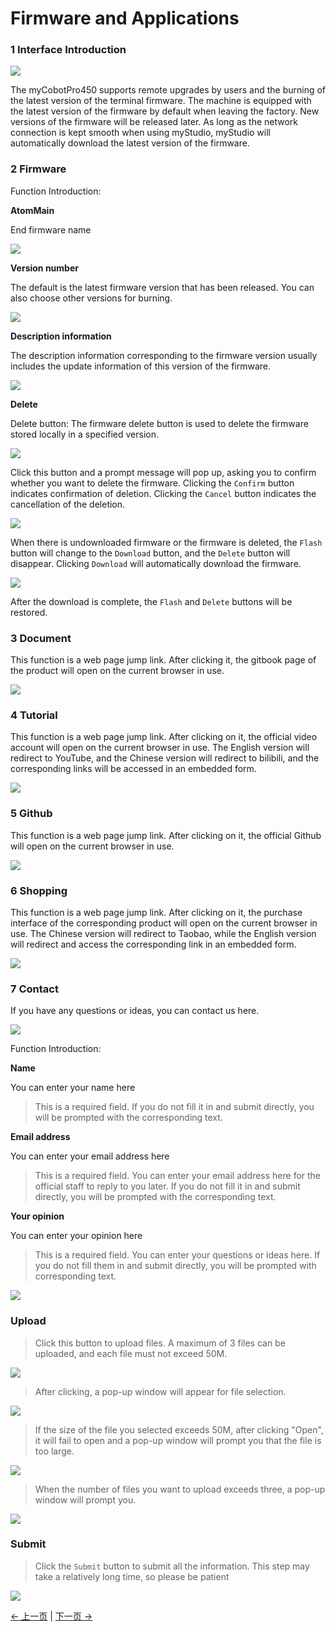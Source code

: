 # Firmware and Applications

### 1 Interface Introduction

<img src="../../../../resources/3-FunctionsAndApplications/6.developmentGuide/myStudio/firmware/firmware-home.png" />

The myCobotPro450 supports remote upgrades by users and the burning of the latest version of the terminal firmware. The machine is equipped with the latest version of the firmware by default when leaving the factory. New versions of the firmware will be released later. As long as the network connection is kept smooth when using myStudio, myStudio will automatically download the latest version of the firmware.

### 2 Firmware

Function Introduction:

**AtomMain**

End firmware name

<img src="../../../../resources/3-FunctionsAndApplications/6.developmentGuide/myStudio/firmware/firmware-home1.png" />

**Version number**

The default is the latest firmware version that has been released. You can also choose other versions for burning.

<img src="../../../../resources/3-FunctionsAndApplications/6.developmentGuide/myStudio/firmware/firmware-home2.png" />

**Description information**

The description information corresponding to the firmware version usually includes the update information of this version of the firmware.

<img src="../../../../resources/3-FunctionsAndApplications/6.developmentGuide/myStudio/firmware/firmware-home3.png" />

**Delete**

Delete button: The firmware delete button is used to delete the firmware stored locally in a specified version.

<img src="../../../../resources/3-FunctionsAndApplications/6.developmentGuide/myStudio/firmware/firmware-home4.png" />

Click this button and a prompt message will pop up, asking you to confirm whether you want to delete the firmware. Clicking the `Confirm` button indicates confirmation of deletion. Clicking the `Cancel` button indicates the cancellation of the deletion.

<img src="../../../../resources/3-FunctionsAndApplications/6.developmentGuide/myStudio/firmware/firmware-home5.png" />

When there is undownloaded firmware or the firmware is deleted, the `Flash` button will change to the `Download` button, and the `Delete` button will disappear. Clicking `Download` will automatically download the firmware.

<img src="../../../../resources/3-FunctionsAndApplications/6.developmentGuide/myStudio/firmware/firmware-home6.png" />

After the download is complete, the `Flash` and `Delete` buttons will be restored.

### 3 Document

This function is a web page jump link. After clicking it, the gitbook page of the product will open on the current browser in use.

<img src="../../../../resources/3-FunctionsAndApplications/6.developmentGuide/myStudio/firmware/firmware-document.png" />

### 4 Tutorial

This function is a web page jump link. After clicking on it, the official video account will open on the current browser in use. The English version will redirect to YouTube, and the Chinese version will redirect to bilibili, and the corresponding links will be accessed in an embedded form.

<img src="../../../../resources/3-FunctionsAndApplications/6.developmentGuide/myStudio/firmware/firmware-video.png" />

### 5 Github

This function is a web page jump link. After clicking on it, the official Github will open on the current browser in use.

<img src="../../../../resources/3-FunctionsAndApplications/6.developmentGuide/myStudio/firmware/firmware-github.png" />

### 6 Shopping

This function is a web page jump link. After clicking on it, the purchase interface of the corresponding product will open on the current browser in use. The Chinese version will redirect to Taobao, while the English version will redirect and access the corresponding link in an embedded form.

<img src="../../../../resources/3-FunctionsAndApplications/6.developmentGuide/myStudio/firmware/firmware-shopping.png" />


### 7 Contact

If you have any questions or ideas, you can contact us here.

<img src="../../../../resources/3-FunctionsAndApplications/6.developmentGuide/myStudio/firmware/firmware-contact1.png" />

Function Introduction:

**Name**

You can enter your name here

> This is a required field. If you do not fill it in and submit directly, you will be prompted with the corresponding text.

**Email address**

You can enter your email address here

> This is a required field. You can enter your email address here for the official staff to reply to you later. If you do not fill it in and submit directly, you will be prompted with the corresponding text.

**Your opinion**

You can enter your opinion here

> This is a required field. You can enter your questions or ideas here. If you do not fill them in and submit directly, you will be prompted with corresponding text.

<img src="../../../../resources/3-FunctionsAndApplications/6.developmentGuide/myStudio/firmware/firmware-contact2.png" />

### Upload

> Click this button to upload files. A maximum of 3 files can be uploaded, and each file must not exceed 50M.

<img src="../../../../resources/3-FunctionsAndApplications/6.developmentGuide/myStudio/firmware/firmware-contact3.png" />

> After clicking, a pop-up window will appear for file selection.

<img src="../../../../resources/3-FunctionsAndApplications/6.developmentGuide/myStudio/firmware/firmware-contact4.png" />

> If the size of the file you selected exceeds 50M, after clicking "Open", it will fail to open and a pop-up window will prompt you that the file is too large.

<img src="../../../../resources/3-FunctionsAndApplications/6.developmentGuide/myStudio/firmware/firmware-contact5.png" />

> When the number of files you want to upload exceeds three, a pop-up window will prompt you.

<img src="../../../../resources/3-FunctionsAndApplications/6.developmentGuide/myStudio/firmware/firmware-contact6.png" />

### Submit

> Click the `Submit` button to submit all the information. This step may take a relatively long time, so please be patient

<img src="../../../../resources/3-FunctionsAndApplications/6.developmentGuide/myStudio/firmware/firmware-contact7.png" />

[← 上一页](../6.5.6-quickmove/6.5.6.1-quickmoveFirstUse.md) | [下一页 →](../6.5.8-setting/6.5.8.1-settingFirstUse.md)